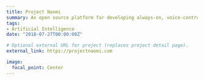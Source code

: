 ```yaml
---
title: Project Naomi
summary: An open source platform for developing always-on, voice-controlled applications.
tags:
- Artificial Intelligence
date: "2018-07-27T00:00:00Z"

# Optional external URL for project (replaces project detail page).
external_link: https://projectnaomi.com

image:
  focal_point: Center
---
```

